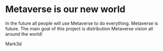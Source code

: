 # Metaverse is our new world
In the future all people will use Metaverse to do everything. Metaverse is future. The main goal of this project is distribution Metaverse vision all around the world!

Mark3d

